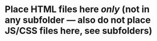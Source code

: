 # Place HTML files here *only* (not in any subfolder — also do not place JS/CSS files here, see subfolders)
